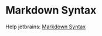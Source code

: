 # Markdown Syntax

Help jetbrains: [Markdown Syntax](https://www.jetbrains.com/help/hub/markdown-syntax.html)
